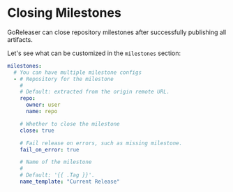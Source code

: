 # Closing Milestones

GoReleaser can close repository milestones after successfully publishing all
artifacts.

Let's see what can be customized in the `milestones` section:

```yaml title=".goreleaser.yaml"
milestones:
  # You can have multiple milestone configs
  - # Repository for the milestone
    #
    # Default: extracted from the origin remote URL.
    repo:
      owner: user
      name: repo

    # Whether to close the milestone
    close: true

    # Fail release on errors, such as missing milestone.
    fail_on_error: true

    # Name of the milestone
    #
    # Default: '{{ .Tag }}'.
    name_template: "Current Release"
```

<!-- md:templates -->

